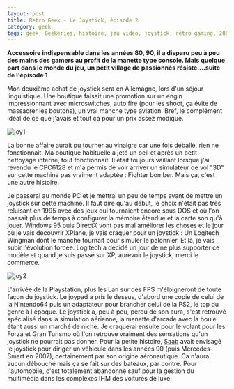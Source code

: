 ```yaml
---
layout: post
title: Retro Geek - Le Joystick, épisode 2
category: geek
tags: geek, Geekeries, histoire, jeu video, joystick, retro gaming, 2000s
---
```

**Accessoire indispensable dans les années 80, 90, il a disparu peu à peu des mains des gamers au profit de la manette type console. Mais quelque part dans le monde du jeu, un petit village de passionnés résiste....suite de l'épisode 1**

Mon deuxième achat de joystick sera en Allemagne, lors d'un séjour linguistique. Une boutique faisait une promotion sur un engin impressionnant avec microswitches, auto fire (pour les shoot, ça évite de massacrer les boutons), un vrai manche type aviation. Bref, le complément idéal de ce que j'avais et tout ça pour un prix assez modique.

![joy1](https://filedn.eu/llqi9IBxlYouGRXYG2xlROb/img/2015/joystick.jpg)

La bonne affaire aurait pu tourner au vinaigre car une fois déballé, rien ne fonctionnait. Ma boutique habituelle a jeté un oeil et après un petit nettoyage interne, tout fonctionnait. Il était toujours vaillant lorsque j'ai revendu le CPC6128 et m'a permis de voir arriver un simulateur de vol "3D" sur cette machine pas vraiment adaptée : Fighter bomber. Mais ça, c'est une autre histoire.

Je passerai au monde PC et je mettrai un peu de temps avant de mettre un joystick sur cette machine. Il faut dire qu'au début, le choix n'était pas très reluisant en 1995 avec des jeux qui tournaient encore sous DOS et où l'on passait plus de temps à configurer la mémoire étendue et la carte son qu'à jouer. Windows 95 puis DirectX vont pas mal améliorer les choses et le jour où je vais découvrir XPlane, je vais craquer pour un joystick : Un Logitech Wingman dont le manche tournait pour simuler le palonnier. Et là, je vais subir l'évolution forcée. Logitech a décidé un jour de ne plus supporter ce modèle et quand je suis passé sur XP, aurevoir le joystick, merci le commerce.

![joy2](https://filedn.eu/llqi9IBxlYouGRXYG2xlROb/img/2015/wingman.jpg)

L'arrivée de la Playstation, plus les Lan sur des FPS m'éloigneront de toute façon du joystick. Le joypad a pris le dessus, d'abord une copie de celui de la Nintendo64 puis un adaptateur pour brancher celui de la PS2, le top du genre à l'époque. Le joystick a, peu à peu, perdu de son aura, s'est retrouvé spécialisé dans la simulation aérienne, la manette d'arcade avec la boule étant aussi un marché de niche. Je craquerai ensuite pour le volant pour les Forza et Gran Turismo où l'on retrouve vraiment des sensations qu'un joystick ne pourrait pas donner. Pour la petite histoire, <a href="http://www.wired.com/2015/01/well-didnt-work-saabs-weird-joystick-controlled-car-wasnt-super-idea/">Saab</a> avait envisagé le joystick pour diriger un véhicule dans les années 90 (puis Mercedes-Smart en 2007), certainement par son origine aéronautique. Ca n'aura aucun débouché mais ça se fait sur des bateaux, par contre. Pour l'automobile, c'est totalement abandonné sauf pour la gestion du multimédia dans les complexes IHM des voitures de luxe.


